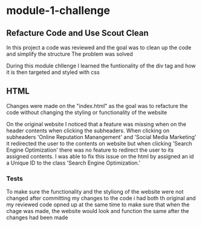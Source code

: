 # module-1-challenge

## Refacture Code and Use Scout Clean
In this project a code was reviewed and the goal was to clean up the code and simplify the structure 
The problem was solved 

During this module chllenge I learned the funtionality of the div tag and how it is then targeted and styled with css

## HTML 
Changes were made on the "index.html" as the goal was to refacture the code without changing the styling or functionality of the website

On the original website I noticed that a feature was missing when on the header contents when clicking the subheaders. When clicking on subheaders 'Online Reputation Manangement' and 'Social Media Marketing' it redirected the user to the contents on website but when clicking 'Search Engine Optimization' there was no feature to redirect the user to its assigned contents. I was able to fix this issue on the html by assigned an id a Unique ID to the class 'Search Engine Optimization.'

### Tests
To make sure the functionality and the styliong of the website were not changed after committing my changes to the code i had both th original and my reviewed code opned up at the same time to make sure that when the chage was made, the website would look and function the same after the changes had been made





